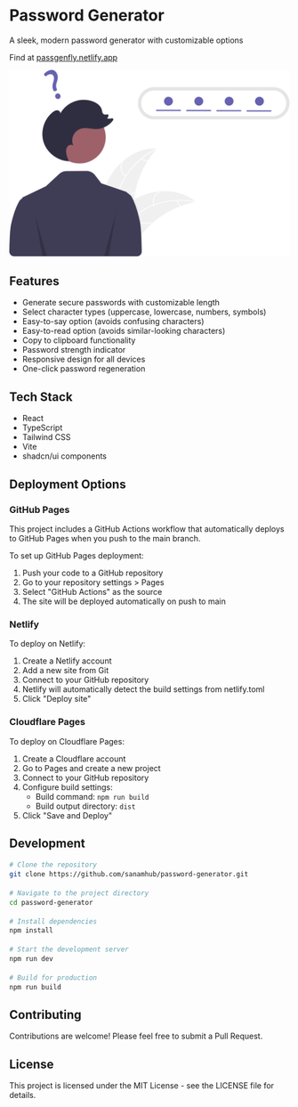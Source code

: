 # Password Generator

A sleek, modern password generator with customizable options

Find at [passgenfly.netlify.app](https://passgenfly.netlify.app/)

![PassGen Thumb](public/passgenthumb.svg)

## Features

- Generate secure passwords with customizable length
- Select character types (uppercase, lowercase, numbers, symbols)
- Easy-to-say option (avoids confusing characters)
- Easy-to-read option (avoids similar-looking characters)
- Copy to clipboard functionality
- Password strength indicator
- Responsive design for all devices
- One-click password regeneration

## Tech Stack

- React
- TypeScript
- Tailwind CSS
- Vite
- shadcn/ui components

## Deployment Options

### GitHub Pages

This project includes a GitHub Actions workflow that automatically deploys to GitHub Pages when you push to the main branch.

To set up GitHub Pages deployment:

1. Push your code to a GitHub repository
2. Go to your repository settings > Pages
3. Select "GitHub Actions" as the source
4. The site will be deployed automatically on push to main

### Netlify

To deploy on Netlify:

1. Create a Netlify account
2. Add a new site from Git
3. Connect to your GitHub repository
4. Netlify will automatically detect the build settings from netlify.toml
5. Click "Deploy site"

### Cloudflare Pages

To deploy on Cloudflare Pages:

1. Create a Cloudflare account
2. Go to Pages and create a new project
3. Connect to your GitHub repository
4. Configure build settings:
   - Build command: `npm run build`
   - Build output directory: `dist`
5. Click "Save and Deploy"

## Development

```sh
# Clone the repository
git clone https://github.com/sanamhub/password-generator.git

# Navigate to the project directory
cd password-generator

# Install dependencies
npm install

# Start the development server
npm run dev

# Build for production
npm run build
```

## Contributing

Contributions are welcome! Please feel free to submit a Pull Request.

## License

This project is licensed under the MIT License - see the LICENSE file for details.
